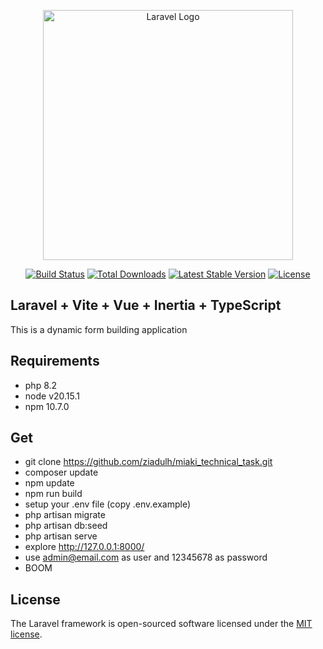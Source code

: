<p align="center"><a href="https://laravel.com" target="_blank"><img src="https://raw.githubusercontent.com/laravel/art/master/logo-lockup/5%20SVG/2%20CMYK/1%20Full%20Color/laravel-logolockup-cmyk-red.svg" width="400" alt="Laravel Logo"></a></p>

<p align="center">
<a href="https://github.com/laravel/framework/actions"><img src="https://github.com/laravel/framework/workflows/tests/badge.svg" alt="Build Status"></a>
<a href="https://packagist.org/packages/laravel/framework"><img src="https://img.shields.io/packagist/dt/laravel/framework" alt="Total Downloads"></a>
<a href="https://packagist.org/packages/laravel/framework"><img src="https://img.shields.io/packagist/v/laravel/framework" alt="Latest Stable Version"></a>
<a href="https://packagist.org/packages/laravel/framework"><img src="https://img.shields.io/packagist/l/laravel/framework" alt="License"></a>
</p>

## Laravel + Vite + Vue + Inertia + TypeScript

This is a dynamic form building application

## Requirements 

 - php 8.2
 - node v20.15.1
 - npm 10.7.0

## Get 

 - git clone https://github.com/ziadulh/miaki_technical_task.git
 - composer update
 - npm update
 - npm run build
 - setup your .env file (copy .env.example)
 - php artisan migrate
 - php artisan db:seed
 - php artisan serve
 - explore http://127.0.0.1:8000/
 - use admin@email.com as user and 12345678 as password
 - BOOM


## License

The Laravel framework is open-sourced software licensed under the [MIT license](https://opensource.org/licenses/MIT).
